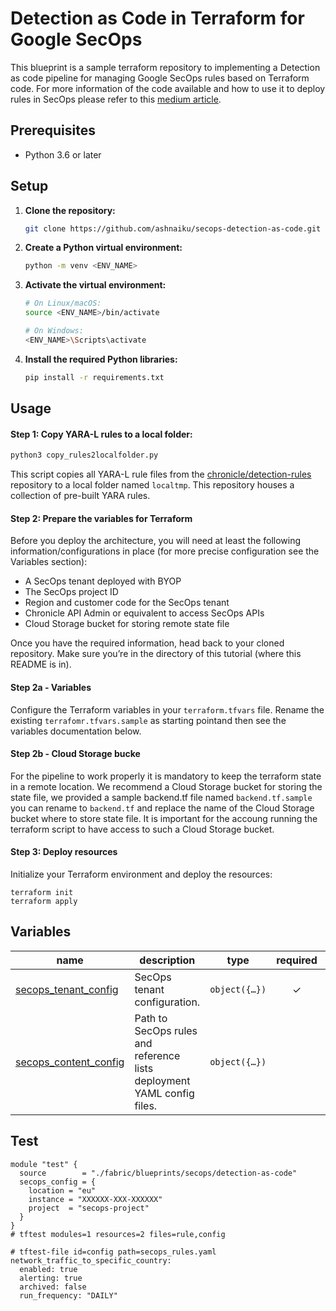 
# Detection as Code in Terraform for Google SecOps

This blueprint is a sample terraform repository to implementing a Detection as code pipeline for managing Google SecOps
rules based on Terraform code.
For more information of the code available and how to use it to deploy rules in SecOps please refer to
this [medium article](https://medium.com/p/646de8967278).



## Prerequisites

* Python 3.6 or later

## Setup

1. **Clone the repository:**

   ```bash
   git clone https://github.com/ashnaiku/secops-detection-as-code.git
   ```

2. **Create a Python virtual environment:**

   ```bash
   python -m venv <ENV_NAME>
   ```

3. **Activate the virtual environment:**

   ```bash
   # On Linux/macOS:
   source <ENV_NAME>/bin/activate

   # On Windows:
   <ENV_NAME>\Scripts\activate
   ```

4. **Install the required Python libraries:**

   ```bash
   pip install -r requirements.txt
   ```


## Usage

#### Step 1: Copy YARA-L rules to a local folder:

   ```bash
   python3 copy_rules2localfolder.py 
   ```

   This script copies all YARA-L rule files from the [chronicle/detection-rules](https://github.com/chronicle/detection-rules.git) repository to a local folder named `localtmp`. This repository houses a collection of pre-built YARA rules.

#### Step 2: Prepare the variables for Terraform
Before you deploy the architecture, you will need at least the following
information/configurations in place (for more precise configuration see the Variables section):

* A SecOps tenant deployed with BYOP
* The SecOps project ID
* Region and customer code for the SecOps tenant
* Chronicle API Admin or equivalent to access SecOps APIs
* Cloud Storage bucket for storing remote state file

Once you have the required information, head back to your cloned repository.
Make sure you’re in the directory of this tutorial (where this README is in).

#### Step 2a - Variables
Configure the Terraform variables in your `terraform.tfvars` file.
Rename the existing `terrafomr.tfvars.sample` as starting pointand then see the variables
documentation below.

#### Step 2b - Cloud Storage bucke
For the pipeline to work properly it is mandatory to keep the terraform state in a remote location.
We recommend a Cloud Storage bucket for storing the state file, we provided a sample backend.tf file
named `backend.tf.sample` you can rename to `backend.tf` and replace the name of the Cloud Storage bucket where to store
state file. It is important for the accoung running the terraform script to have access to such a Cloud Storage bucket.

#### Step 3: Deploy resources

Initialize your Terraform environment and deploy the resources:

```shell
terraform init
terraform apply
```

<!-- BEGIN TFDOC -->

## Variables

| name                                      | description                                                            |                                                                                                      type                                                                                                      | required |                                                                                  default                                                                                   |
|-------------------------------------------|------------------------------------------------------------------------|:--------------------------------------------------------------------------------------------------------------------------------------------------------------------------------------------------------------:|:--------:|:--------------------------------------------------------------------------------------------------------------------------------------------------------------------------:|
| [secops_tenant_config](variables.tf#L29)  | SecOps tenant configuration.                                           | <code title="object&#40;&#123;&#10;  location &#61; optional&#40;string, &#34;eu&#34;&#41;&#10;  instance &#61; string&#10;  project  &#61; string&#10;&#125;&#41;">object&#40;&#123;&#8230;&#125;&#41;</code> |    ✓     |                                                                                                                                                                            |
| [secops_content_config](variables.tf#L17) | Path to SecOps rules and reference lists deployment YAML config files. |                             <code title="object&#40;&#123;&#10;  reference_lists &#61; string&#10;  rules &#61; string&#10;&#125;&#41;">object&#40;&#123;&#8230;&#125;&#41;</code>                             |          | <code title="&#123;&#10;  reference_lists &#61; &#34;secops_reference_lists.yaml&#34;&#10;  rules &#61; &#34;secops_rules.yaml&#34;&#10;&#125;">&#123;&#8230;&#125;</code> |

<!-- END TFDOC -->

## Test

```hcl
module "test" {
  source        = "./fabric/blueprints/secops/detection-as-code"
  secops_config = {
    location = "eu"
    instance = "XXXXXX-XXX-XXXXXX"
    project  = "secops-project"
  }
}
# tftest modules=1 resources=2 files=rule,config
```


```
# tftest-file id=config path=secops_rules.yaml
network_traffic_to_specific_country:
  enabled: true
  alerting: true
  archived: false
  run_frequency: "DAILY"
```
